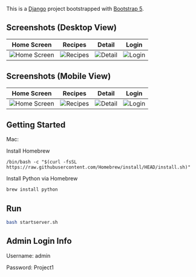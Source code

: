 This is a [Django](https://www.djangoproject.com/) project bootstrapped with [Bootstrap 5](https://getbootstrap.com/).

## Screenshots (Desktop View)

| Home Screen | Recipes | Detail  | Login |
| ------------- | ------------- | ------------- | ------------- |
| ![Home Screen](https://res.cloudinary.com/ywaychitaung/image/upload/v1686297129/Food%20Recipes/1_hs1ekz.png) | ![Recipes](https://res.cloudinary.com/ywaychitaung/image/upload/v1686297129/Food%20Recipes/2_vktkvn.png) | ![Detail](https://res.cloudinary.com/ywaychitaung/image/upload/v1686297129/Food%20Recipes/3_okden1.png) | ![Login](https://res.cloudinary.com/ywaychitaung/image/upload/v1686297128/Food%20Recipes/4_zdpw5c.png) |

## Screenshots (Mobile View)

| Home Screen | Recipes | Detail  | Login |
| ------------- | ------------- | ------------- | ------------- |
| ![Home Screen](https://res.cloudinary.com/ywaychitaung/image/upload/v1686420778/Food%20Recipes/5_kvj1c8.jpg) | ![Recipes](https://res.cloudinary.com/ywaychitaung/image/upload/v1686420778/Food%20Recipes/6_esvbjm.jpg) | ![Detail](https://res.cloudinary.com/ywaychitaung/image/upload/v1686420778/Food%20Recipes/7_tanvug.jpg) | ![Login](https://res.cloudinary.com/ywaychitaung/image/upload/v1686420778/Food%20Recipes/8_lxdodp.jpg) |

## Getting Started

Mac: 

Install Homebrew

```
/bin/bash -c "$(curl -fsSL https://raw.githubusercontent.com/Homebrew/install/HEAD/install.sh)"
```

Install Python via Homebrew

```bash
brew install python
```

## Run

```bash
bash startserver.sh
```

## Admin Login Info

Username: admin

Password: Project1